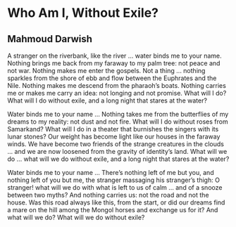 # Who Am I, Without Exile?
## Mahmoud Darwish
A stranger on the riverbank, like the river ... water
binds me to your name. Nothing brings me back from my faraway
to my palm tree: not peace and not war. Nothing
makes me enter the gospels. Not
a thing ... nothing sparkles from the shore of ebb
and flow between the Euphrates and the Nile. Nothing
makes me descend from the pharaoh’s boats. Nothing
carries me or makes me carry an idea: not longing
and not promise. What will I do? What
will I do without exile, and a long night
that stares at the water?

Water
binds me
to your name ...
Nothing takes me from the butterflies of my dreams
to my reality: not dust and not fire. What
will I do without roses from Samarkand? What
will I do in a theater that burnishes the singers with its lunar
stones? Our weight has become light like our houses
in the faraway winds. We have become two friends of the strange
creatures in the clouds ... and we are now loosened
from the gravity of identity’s land. What will we do … what
will we do without exile, and a long night
that stares at the water?

Water
binds me
to your name ...
There’s nothing left of me but you, and nothing left of you
but me, the stranger massaging his stranger’s thigh: O
stranger! what will we do with what is left to us
of calm ... and of a snooze between two myths?
And nothing carries us: not the road and not the house.
Was this road always like this, from the start,
or did our dreams find a mare on the hill
among the Mongol horses and exchange us for it?
And what will we do?
What
will we do
without
exile?